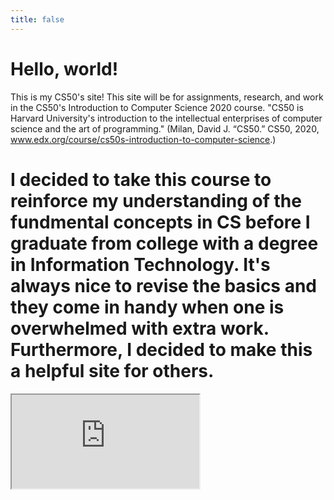 ```yaml
---
title: false
---
```


# Hello, world!

This is my CS50's site! This site will be for assignments, research, and work in the CS50's Introduction to Computer Science 2020 course. "CS50 is Harvard University's introduction to the intellectual enterprises of computer science and the art of programming." (Milan, David J. “CS50.” CS50, 2020, www.edx.org/course/cs50s-introduction-to-computer-science.)
# I decided to take this course to reinforce my understanding of the fundmental concepts in CS before I graduate from college with a degree in Information Technology. It's always nice to revise the basics and they come in handy when one is overwhelmed with extra work. Furthermore, I decided to make this a helpful site for others. 

<iframe src="https://www.youtube.com/embed/3oFAJtFE8YU"></iframe>
